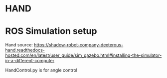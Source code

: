 # HAND

# ROS Simulation setup
Hand source: https://shadow-robot-company-dexterous-hand.readthedocs-hosted.com/en/latest/user_guide/sim_gazebo.html#installing-the-simulator-in-a-different-computer

HandControl.py is for angle control
